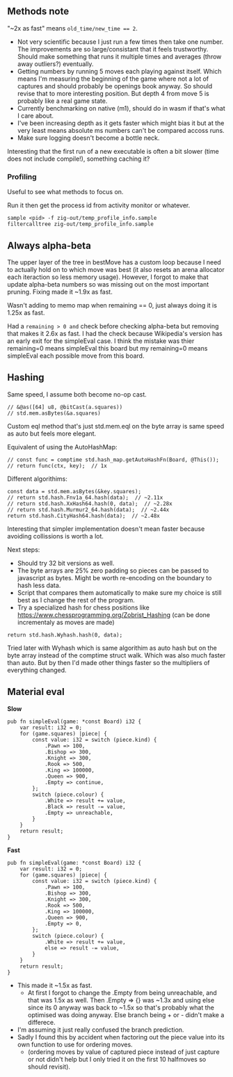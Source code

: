 ## Methods note

"~2x as fast" means `old_time/new_time == 2`. 

- Not very scientific because I just run a few times then take one number. The improvements are so large/consistant that it feels trustworthy. Should make something that runs it multiple times and averages (throw away outliers?) eventually. 
- Getting numbers by running 5 moves each playing against itself. Which means I'm measuring the beginning of the game where not a lot of captures and should probably be openings book anyway. So should revise that to more interesting position. But depth 4 from move 5 is probably like a real game state. 
- Currently benchmarking on native (m1), should do in wasm if that's what I care about. 
- I've been increasing depth as it gets faster which might bias it but at the very least means absolute ms numbers can't be compared accoss runs.
- Make sure logging doesn't become a bottle neck.  

Interesting that the first run of a new executable is often a bit slower (time does not include compile!), something caching it?  

### Profiling 

Useful to see what methods to focus on.  

Run it then get the process id from activity monitor or whatever.  

```
sample <pid> -f zig-out/temp_profile_info.sample
filtercalltree zig-out/temp_profile_info.sample
```

## Always alpha-beta

The upper layer of the tree in bestMove has a custom loop because I need to actually hold on to which move was best (it also resets an arena allocator each iteraction so less memory usage). However, I forgot to make that update alpha-beta numbers so was missing out on the most important pruning. Fixing made it ~1.9x as fast. 

Wasn't adding to memo map when remaining == 0, just always doing it is 1.25x as fast. 

Had a `remaining > 0 and` check before checking alpha-beta but removing that makes it 2.6x as fast. 
I had the check because Wikipedia's version has an early exit for the simpleEval case. 
I think the mistake was thier remaining=0 means simpleEval this board but my remaining=0 means simpleEval each possible move from this board. 

## Hashing

Same speed, I assume both become no-op cast. 
```
// &@as([64] u8, @bitCast(a.squares))
// std.mem.asBytes(&a.squares)
```

Custom eql method that's just std.mem.eql on the byte array is same speed as auto but feels more elegant. 

Equivalent of using the AutoHashMap: 

```
// const func = comptime std.hash_map.getAutoHashFn(Board, @This());  
// return func(ctx, key);  // 1x
```

Different algorithims: 

```
const data = std.mem.asBytes(&key.squares);
// return std.hash.Fnv1a_64.hash(data);  // ~2.11x
// return std.hash.XxHash64.hash(0, data);  // ~2.28x
// return std.hash.Murmur2_64.hash(data);  // ~2.44x
return std.hash.CityHash64.hash(data);  // ~2.48x
```

Interesting that simpler implementation doesn't mean faster because avoiding collissions is worth a lot.  

Next steps:
- Should try 32 bit versions as well. 
- The byte arrays are 25% zero padding so pieces can be passed to javascript as bytes. Might be worth re-encoding on the boundary to hash less data. 
- Script that compares them automatically to make sure my choice is still best as I change the rest of the program. 
- Try a specialized hash for chess positions like https://www.chessprogramming.org/Zobrist_Hashing (can be done incrementaly as moves are made)

```
return std.hash.Wyhash.hash(0, data);
```

Tried later with Wyhash which is same algorithim as auto hash but on the byte array instead of the comptime struct walk. 
Which was also much faster than auto. But by then I'd made other things faster so the multipliers of everything changed. 

## Material eval

**Slow**

```
pub fn simpleEval(game: *const Board) i32 {
    var result: i32 = 0;
    for (game.squares) |piece| {
        const value: i32 = switch (piece.kind) {
            .Pawn => 100,
            .Bishop => 300,
            .Knight => 300,
            .Rook => 500,
            .King => 100000,
            .Queen => 900,
            .Empty => continue,
        };
        switch (piece.colour) {
            .White => result += value,
            .Black => result -= value,
            .Empty => unreachable,
        }
    }
    return result;
}
```

**Fast**

```
pub fn simpleEval(game: *const Board) i32 {
    var result: i32 = 0;
    for (game.squares) |piece| {
        const value: i32 = switch (piece.kind) {
            .Pawn => 100,
            .Bishop => 300,
            .Knight => 300,
            .Rook => 500,
            .King => 100000,
            .Queen => 900,
            .Empty => 0,
        };
        switch (piece.colour) {
            .White => result += value,
            else => result -= value,
        }
    }
    return result;
}
```

- This made it ~1.5x as fast. 
    - At first I forgot to change the .Empty from being unreachable, and that was 1.5x as well. Then .Empty => {} was ~1.3x and using else since its 0 anyway was back to ~1.5x so that's probably what the optimised was doing anyway. Else branch being + or - didn't make a differece. 
- I'm assuming it just really confused the branch prediction.  
- Sadly I found this by accident when factoring out the piece value into its own function to use for ordering moves. 
    - (ordering moves by value of captured piece instead of just capture or not didn't help but I only tried it on the first 10 halfmoves so should revisit). 
